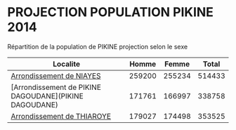 # PROJECTION POPULATION PIKINE 2014
	
Répartition de la population de PIKINE projection selon le sexe
	
| Localite  | Homme | Femme | Total |
| --------- |:-----:|:-----:|:-----:|
| [Arrondissement de NIAYES](NIAYES) | 259200 | 255234 | 514433 |
| [Arrondissement de PIKINE DAGOUDANE](PIKINE DAGOUDANE) | 171761 | 166997 | 338758 |
| [Arrondissement de THIAROYE](THIAROYE) | 179027 | 174498 | 353525 |

